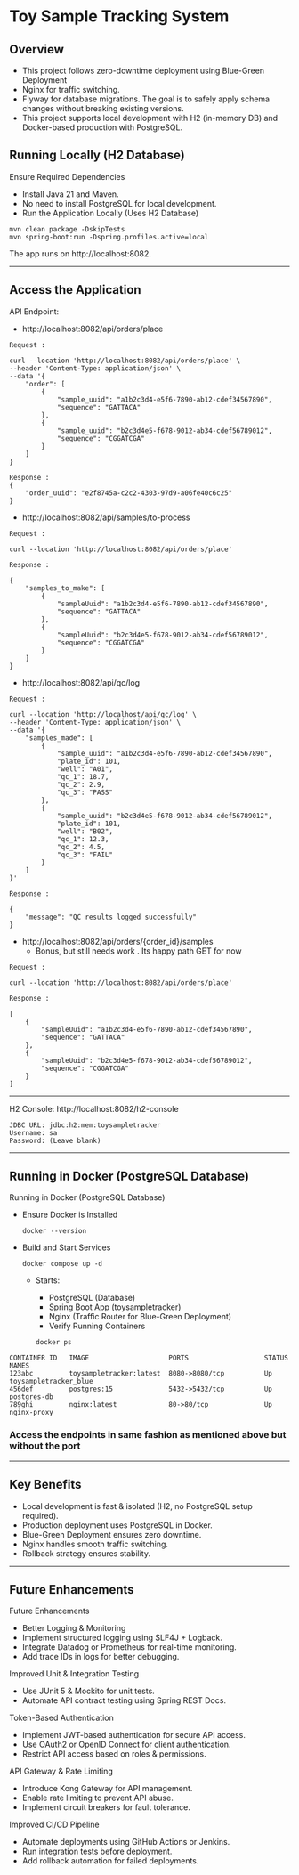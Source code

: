 # Toy Sample Tracking System

## Overview
- This project follows zero-downtime deployment using Blue-Green Deployment
- Nginx for traffic switching.
- Flyway for database migrations. The goal is to safely apply schema changes without breaking existing versions.
- This project supports local development with H2 (in-memory DB) and Docker-based production with PostgreSQL.

## Running Locally (H2 Database)
Ensure Required Dependencies

- Install Java 21 and Maven.
- No need to install PostgreSQL for local development.
- Run the Application Locally (Uses H2 Database)
```
mvn clean package -DskipTests
mvn spring-boot:run -Dspring.profiles.active=local
```
The app runs on http://localhost:8082.

---
## Access the Application

API Endpoint: 
- http://localhost:8082/api/orders/place
```
Request :

curl --location 'http://localhost:8082/api/orders/place' \
--header 'Content-Type: application/json' \
--data '{
    "order": [
        {
            "sample_uuid": "a1b2c3d4-e5f6-7890-ab12-cdef34567890",
            "sequence": "GATTACA"
        },
        {
            "sample_uuid": "b2c3d4e5-f678-9012-ab34-cdef56789012",
            "sequence": "CGGATCGA"
        }
    ]
}

Response :
{
    "order_uuid": "e2f8745a-c2c2-4303-97d9-a06fe40c6c25"
}
```

- http://localhost:8082/api/samples/to-process
```
Request :

curl --location 'http://localhost:8082/api/orders/place'

Response :

{
    "samples_to_make": [
        {
            "sampleUuid": "a1b2c3d4-e5f6-7890-ab12-cdef34567890",
            "sequence": "GATTACA"
        },
        {
            "sampleUuid": "b2c3d4e5-f678-9012-ab34-cdef56789012",
            "sequence": "CGGATCGA"
        }
    ]
}
```

- http://localhost:8082/api/qc/log
```
Request :

curl --location 'http://localhost/api/qc/log' \
--header 'Content-Type: application/json' \
--data '{
    "samples_made": [
        {
            "sample_uuid": "a1b2c3d4-e5f6-7890-ab12-cdef34567890",
            "plate_id": 101,
            "well": "A01",
            "qc_1": 18.7,
            "qc_2": 2.9,
            "qc_3": "PASS"
        },
        {
            "sample_uuid": "b2c3d4e5-f678-9012-ab34-cdef56789012",
            "plate_id": 101,
            "well": "B02",
            "qc_1": 12.3,
            "qc_2": 4.5,
            "qc_3": "FAIL"
        }
    ]
}'

Response :

{
    "message": "QC results logged successfully"
}
```

- http://localhost:8082/api/orders/{order_id}/samples
  - Bonus, but still needs work . Its happy path GET for now
```
Request :

curl --location 'http://localhost:8082/api/orders/place'

Response :

[
    {
        "sampleUuid": "a1b2c3d4-e5f6-7890-ab12-cdef34567890",
        "sequence": "GATTACA"
    },
    {
        "sampleUuid": "b2c3d4e5-f678-9012-ab34-cdef56789012",
        "sequence": "CGGATCGA"
    }
]
```

--- 

H2 Console: 
http://localhost:8082/h2-console
```
JDBC URL: jdbc:h2:mem:toysampletracker
Username: sa
Password: (Leave blank)
```

---
## Running in Docker (PostgreSQL Database)
Running in Docker (PostgreSQL Database)
- Ensure Docker is Installed
    ```
  docker --version
  ```

- Build and Start Services
    ```
    docker compose up -d
    ```
    - Starts:
        - PostgreSQL (Database)
        - Spring Boot App (toysampletracker)
        - Nginx (Traffic Router for Blue-Green Deployment)
        - Verify Running Containers

       ```
       docker ps
       ```
```
CONTAINER ID   IMAGE                    PORTS                   STATUS      NAMES
123abc         toysampletracker:latest  8080->8080/tcp          Up          toysampletracker_blue
456def         postgres:15              5432->5432/tcp          Up          postgres-db
789ghi         nginx:latest             80->80/tcp              Up          nginx-proxy
```

 ###  Access the endpoints in same fashion as mentioned above but without the port

---
## Key Benefits
- Local development is fast & isolated (H2, no PostgreSQL setup required).
- Production deployment uses PostgreSQL in Docker.
- Blue-Green Deployment ensures zero downtime.
- Nginx handles smooth traffic switching.
- Rollback strategy ensures stability.


---

## Future Enhancements

Future Enhancements
- Better Logging & Monitoring
- Implement structured logging using SLF4J + Logback.
- Integrate Datadog or Prometheus for real-time monitoring.
- Add trace IDs in logs for better debugging.

Improved Unit & Integration Testing
- Use JUnit 5 & Mockito for unit tests.
- Automate API contract testing using Spring REST Docs.

Token-Based Authentication
- Implement JWT-based authentication for secure API access.
- Use OAuth2 or OpenID Connect for client authentication.
- Restrict API access based on roles & permissions.

API Gateway & Rate Limiting

- Introduce Kong Gateway for API management.
- Enable rate limiting to prevent API abuse.
- Implement circuit breakers for fault tolerance.

Improved CI/CD Pipeline
- Automate deployments using GitHub Actions or Jenkins.
- Run integration tests before deployment.
- Add rollback automation for failed deployments.